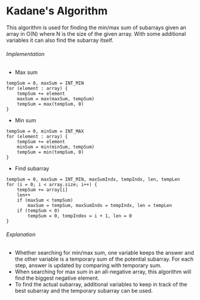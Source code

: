 # Kadane's Algorithm
This algorithm is used for finding the min/max sum of subarrays given an array in O(N) where N is the size of the given array.
With some additional variables it can also find the subarray itself.

###### Implementation
- Max sum
```
tempSum = 0, maxSum = INT_MIN
for (element : array) {
	tempSum += element
	maxSum = max(maxSum, tempSum)
	tempSum = max(tempSum, 0)
}
```

- Min sum
```
tempSum = 0, minSum = INT_MAX
for (element : array) {
	tempSum += element
	minSum = min(minSum, tempSum)
	tempSum = min(tempSum, 0)
}
```

- Find subarray
```
tempSum = 0, maxSum = INT_MIN, maxSumIndx, tempIndx, len, tempLen
for (i = 0; i < array.size; i++) {
	tempSum += array[i]
	len++
	if (maxSum < tempSum)
		maxSum = tempSum, maxSumIndx = tempIndx, len = tempLen
	if (tempSum < 0)
		tempSum = 0, tempIndex = i + 1, len = 0
}

```

###### Explanation
- Whether searching for min/max sum, one variable keeps the answer and the other variable is a temporary sum of the potential subarray. For each step, answer is updated by comparing with temporary sum.
- When searching for max sum in an all-negative array, this algorithm will find the biggest negative element.
- To find the actual subarray, additional variables to keep in track of the best subarray and the temporary subarray can be used.